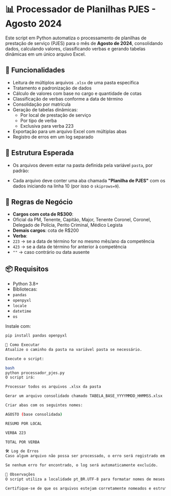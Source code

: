 # 📊 Processador de Planilhas PJES - Agosto 2024

Este script em Python automatiza o processamento de planilhas de prestação de serviço (PJES) para o mês de **Agosto de 2024**, consolidando dados, calculando valores, classificando verbas e gerando tabelas dinâmicas em um único arquivo Excel.

## 🧩 Funcionalidades

- Leitura de múltiplos arquivos `.xlsx` de uma pasta específica
- Tratamento e padronização de dados
- Cálculo de valores com base no cargo e quantidade de cotas
- Classificação de verbas conforme a data de término
- Consolidação por matrícula
- Geração de tabelas dinâmicas:
  - Por local de prestação de serviço
  - Por tipo de verba
  - Exclusiva para verba 223
- Exportação para um arquivo Excel com múltiplas abas
- Registro de erros em um log separado

## 📁 Estrutura Esperada

- Os arquivos devem estar na pasta definida pela variável `pasta`, por padrão:

- Cada arquivo deve conter uma aba chamada **"Planilha de PJES"** com os dados iniciando na linha 10 (por isso o `skiprows=9`).

## 🧮 Regras de Negócio

- **Cargos com cota de R$300**:
- Oficial da PM, Tenente, Capitão, Major, Tenente Coronel, Coronel, Delegado de Polícia, Perito Criminal, Médico Legista
- **Demais cargos**: cota de R$200
- **Verba**:
- `223` → se a data de término for no mesmo mês/ano da competência
- `423` → se a data de término for anterior à competência
- `""` → caso contrário ou data ausente

## 📦 Requisitos

- Python 3.8+
- Bibliotecas:
- `pandas`
- `openpyxl`
- `locale`
- `datetime`
- `os`

Instale com:
```bash
pip install pandas openpyxl

🚀 Como Executar
Atualize o caminho da pasta na variável pasta se necessário.

Execute o script:

bash
python processador_pjes.py
O script irá:

Processar todos os arquivos .xlsx da pasta

Gerar um arquivo consolidado chamado TABELA_BASE_YYYYMMDD_HHMMSS.xlsx

Criar abas com os seguintes nomes:

AGOSTO (base consolidada)

RESUMO POR LOCAL

VERBA 223

TOTAL POR VERBA

🛠️ Log de Erros
Caso algum arquivo não possa ser processado, o erro será registrado em um arquivo log_erros_YYYYMMDD_HHMMSS.txt na mesma pasta.

Se nenhum erro for encontrado, o log será automaticamente excluído.

📌 Observações
O script utiliza a localidade pt_BR.UTF-8 para formatar nomes de meses em português.

Certifique-se de que os arquivos estejam corretamente nomeados e estruturados conforme o padrão esperado.

